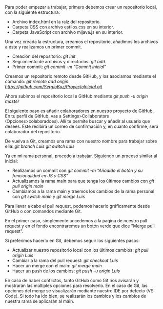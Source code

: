 Para poder empezar a trabajar, primero debemos crear un repositorio local, con la siguiente estructura:
- Archivo index.html en la raíz del repositorio.
- Carpeta CSS con archivo estilos.css en su interior.
- Carpeta JavaScript con archivo mijava.js en su interior.

Una vez creada la estructura, creamos el repositorio, añadimos los archivos a éste y realizamos un primer commit.
- Creación del repositorio: _git init_
- Seguimiento de archivos y directorios: _git add._
- Primer commit: _git commit -m "Commit inicial"_

Creamos un repositorio remoto desde GitHub, y los asociamos mediante el comando:
_git remote add origin https://github.com/SergioBuz/ProyectoInicial.git_


Ahora subimos el repositorio local a GitHub mediante _git push -u origin master_

El siguiente paso es añadir colaboradores en nuestro proyecto de GitHub.
En tu perfil de GitHub, vas a Settings>Collaborators (Opciones>colaboradoes).
Allí te permite buscar y añadir al usuario que desees. 
Este recibirá un correo de confirmación y, en cuanto confirme, será colaborador del repositorio.

De vuelva a Git, creamos una rama con nuestro nombre para trabajar sobre ella:
_git branch Luis
git switch Luis_

Ya en mi rama personal, procedo a trabajar. Siguiendo un proceso similar al inicial:
- Realizamos un commit con _git commit -m “Añadido el botón y su funcionalidad en JS y CSS”_
- Actualizamos la rama main para que tenga los últimos cambios con _git pull origin main_
- Cambiamos a la rama main y traemos los cambios de la rama personal con _git switch main_ y _git merge Luis_


Para llevar a cabo el pull request, podemos hacerlo gráficamente desde GitHub o con comandos mediante Git.

En el primer caso, simplemente accedemos a la pagina de nuestro pull request y en el fondo encontraremos un botón verde que dice "Merge pull request".

Si preferimos hacerlo en Git, debemos seguir los siguientes pasos:
- Actualizar nuestro repositorio local con los últimos cambios: _git pull origin Luis_
- Cambiar a la rama del pull request: _git checkout Luis_
- Hacer un merge con el main: _git merge main_
- Hacer un push de los cambios: _git push -u origin Luis_

En caso de haber conflictos, tanto GitHub como Git nos avisarán y mostrarán las múltiples opciones para resolverlo.
En el caso de Git, las opciones del merge se visualizarán mediante nuestro IDE por defecto (VS Code).
Si todo ha ido bien, se realizarán los cambios y los cambios de nuestra rama se aplicarán al main.
